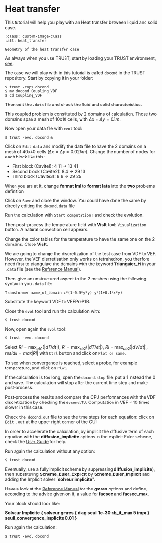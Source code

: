 # Heat transfer

This tutorial will help you play with an Heat transfer between liquid and solid case.

```{figure} FIGURES/heat_exchange.png
:class: custom-image-class
:alt: heat_transfer

Geometry of the heat transfer case
```

As always when you use TRUST, start by loading your TRUST environment, [see](../index.rst).

The case we will play with in this tutorial is called `docond` in the TRUST repository. Start by copying it in your folder:

```
$ trust -copy docond
$ mv docond Coupling_VDF
$ cd Coupling_VDF
```
Then edit the `.data` file and check the fluid and solid characteristics.

This coupled problem is constituted by 2 domains of calculation. Those two domains span a mesh of 10x10 cells, with $\Delta x = \Delta y = 0.1m$.

Now open your data file with `evol` tool:
```
$ trust -evol docond &
```

Click on `Edit data` and modify the data file to have the 2 domains on a mesh of 40x40 cells ($\Delta x= \Delta y=0.025m$).
Change the number of nodes for each block like this:
- First block (Cavite1): 4 11 $\rightarrow$ 13 41
- Second block (Cavite2): 8 4 $\rightarrow$ 29 13
- Third block (Cavite3): 8 8 $\rightarrow$ 29 29

When you are at it, change **format lml** to **format lata** into the **two** problems definition

Click on `Save` and close the window. You could have done the same by directly editing the `docond.data` file

Run the calculation with `Start computation!` and check the evolution.

Then post-process the temperature field with **VisIt** tool: `Visualization` button. A natural convection cell appears.

Change the color tables for the temperature to have the same one on the 2 domains. Close **VisIt**.

We are going to change the discretization of the test case from VDF to VEF. However, the VEF discretisation only works on tetrahedron, you therfore need first to triangulate the domains with the keyword **Trianguler\_H** in your `.data` file (see the [Reference Manual](../../reference/index.rst)).

Then, give an unstructured aspect to the 2 meshes using the following syntax in you `.data` file:
```
Transformer name_of_domain x*(1-0.5*y*y) y*(1+0.1*x*y)
```

Substitute the keyword VDF to VEFPreP1B.

Close the `evol` tool and run the calculation with:
```
$ trust docond
```

Now, open again the `evol` tool:
```
$ trust -evol docond
```

Select $Ri=\max_{pb1}(|dT/dt|)$, $Ri=\max_{pb2} (|dT/dt|)$, $Ri=\max_{pb2}(|dV/dt|)$, $residu=max|Ri|$ with `Ctrl` button and click on `Plot on same`.

To see when convergence is reached, select a probe, for example temperature, and click on `Plot`.

If the calculation is too long, open the `docond.stop` file, put a 1 instead the 0 and save. The calculation will stop after the current time step and make post-process.

Post-process the results and compare the CPU performances with the VDF discretization by checking the `docond.TU`. Computation in VEF $\approx$ 10 times slower in this case. 

Check `the docond.out` file to see the time steps for each equation: click on `Edit .out` at the upper right corner of the GUI.

In order to accelerate the calculation, by implicit the diffusive term of each equation with the  **diffusion\_implicite** options in the explicit Euler scheme, check the [User Guide](../../user_guide/index.rst) for help.

Run again the calculation without any option:
```
$ trust docond
```

Eventually, use a fully implicit scheme by suppressing **diffusion\_implicite**), then substituting **Scheme\_Euler\_Explicit** by **Scheme\_Euler\_implicit** and adding the Implicit solver `**solveur implicite**".

Have a look at the [Reference Manual](../../reference/index.rst) for the **gmres** options and define, according to the advice given on it, a value for **facsec** and **facsec\_max**.

Your block should look like:

**Solveur Implicite**
**{ solveur gmres { diag seuil 1e-30 nb\_it\_max 5 impr } seuil\_convergence\_implicite 0.01 }**

Run again the calculation:

```
$ trust -evol docond
```
